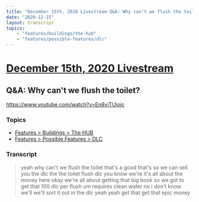 ```yaml
---
title: "December 15th, 2020 Livestream Q&A: Why can't we flush the toilet?"
date: "2020-12-15"
layout: transcript
topics:
    - "features/buildings/the-hub"
    - "features/possible-features/dlc"
---
```

# [December 15th, 2020 Livestream](../2020-12-15.md)
## Q&A: Why can't we flush the toilet?
https://www.youtube.com/watch?v=En8viTUiojc

### Topics
* [Features > Buildings > The HUB](../topics/features/buildings/the-hub.md)
* [Features > Possible Features > DLC](../topics/features/possible-features/dlc.md)

### Transcript

> yeah why can't we flush the toilet that's a good that's so we can sell you the dlc the the toilet flush dlc you know we're it's all about the money here okay we're all about getting that big book so we got to get that 100 dlc per flush um requires clean water no i don't know we'll we'll sort it out in the dlc yeah yeah get that get that epic money
